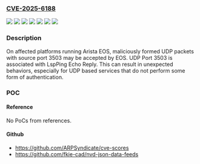### [CVE-2025-6188](https://cve.mitre.org/cgi-bin/cvename.cgi?name=CVE-2025-6188)
![](https://img.shields.io/static/v1?label=Product&message=EOS&color=blue)
![](https://img.shields.io/static/v1?label=Version&message=4.30.0%20&color=brightgreen)
![](https://img.shields.io/static/v1?label=Version&message=4.31.0%20&color=brightgreen)
![](https://img.shields.io/static/v1?label=Version&message=4.32.4.0%20&color=brightgreen)
![](https://img.shields.io/static/v1?label=Version&message=4.33.0%20&color=brightgreen)
![](https://img.shields.io/static/v1?label=Version&message=4.33.1.0%20&color=brightgreen)
![](https://img.shields.io/static/v1?label=Vulnerability&message=288&color=brightgreen)

### Description

On affected platforms running Arista EOS, maliciously formed UDP packets with source port 3503 may be accepted by EOS. UDP Port 3503 is associated with LspPing Echo Reply. This can result in unexpected behaviors, especially for UDP based services that do not perform some form of authentication.

### POC

#### Reference
No PoCs from references.

#### Github
- https://github.com/ARPSyndicate/cve-scores
- https://github.com/fkie-cad/nvd-json-data-feeds

